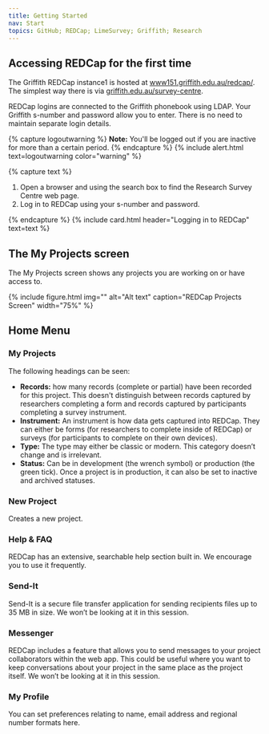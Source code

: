 ```yaml
---
title: Getting Started
nav: Start
topics: GitHub; REDCap; LimeSurvey; Griffith; Research
---
```


## Accessing REDCap for the first time

The Griffith REDCap instance1 is hosted at [www151.griffith.edu.au/redcap/](https://www151.griffith.edu.au/redcap/). The simplest way there is via [griffith.edu.au/survey-centre](https://www.griffith.edu.au/survey-centre).

REDCap logins are connected to the Griffith phonebook using LDAP. Your Griffith s-number and password allow you to enter. There is no need to maintain separate login details.

{% capture logoutwarning %}
**Note:** You'll be logged out if you are inactive for more than a certain period.
{% endcapture %}
{% include alert.html text=logoutwarning color="warning" %}

{% capture text %}

1. Open a browser and using the search box to find the Research Survey Centre web page.
2. Log in to REDCap using your s-number and password.

{% endcapture %}
{% include card.html header="Logging in to REDCap" text=text %}

## The My Projects screen

The My Projects screen shows any projects you are working on or have access to.

{% include figure.html img="" alt="Alt text" caption="REDCap Projects Screen" width="75%" %}

## Home Menu

### My Projects

The following headings can be seen:

- **Records:** how many records (complete or partial) have been recorded for this project. This doesn't distinguish between records captured by researchers completing a form and records captured by participants completing a survey instrument.
- **Instrument:** An instrument is how data gets captured into REDCap. They can either be forms (for researchers to complete inside of REDCap) or surveys (for participants to complete on their own devices).
- **Type:** The type may either be classic or modern. This category doesn’t change and is irrelevant.
- **Status:** Can be in development (the wrench symbol) or production (the green tick). Once a project is in production, it can also be set to inactive and archived statuses.

### New Project

Creates a new project.

### Help & FAQ

REDCap has an extensive, searchable help section built in. We encourage you to use it frequently.

### Send-It

Send-It is a secure file transfer application for sending recipients files up to 35 MB in size. We won’t be looking at it in this session.

### Messenger

REDCap includes a feature that allows you to send messages to your project collaborators within the web app. This could be useful where you want to keep conversations about your project in the same place as the project itself. We won’t be looking at it in this session.

### My Profile

You can set preferences relating to name, email address and regional number formats here.


